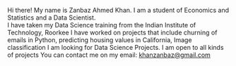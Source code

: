 Hi there! My name is Zanbaz Ahmed Khan. I am a student of Economics and Statistics and a Data Scientist. \
I have taken my Data Science training from the Indian Institute of Technology, Roorkee
I have worked on projects that include churning of emails in Python, predicting housing values in California, Image classification
I am looking for Data Science Projects. I am open to all kinds of projects 
You can contact me on my email:  khanzanbaz@gmail.com
